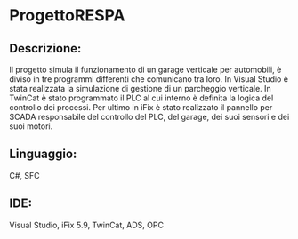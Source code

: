 # ProgettoRESPA

## Descrizione:
Il progetto simula il funzionamento di un garage verticale per automobili, è diviso in tre programmi differenti che comunicano tra loro. In Visual Studio è stata realizzata la simulazione di gestione di un parcheggio verticale. In TwinCat è stato programmato il PLC al cui interno è definita la logica del controllo dei processi. Per ultimo in iFix è stato realizzato il pannello per SCADA responsabile del controllo del PLC, del garage, dei suoi sensori e dei suoi motori.

## Linguaggio:
C#, SFC

## IDE:
Visual Studio, iFix 5.9, TwinCat, ADS, OPC
